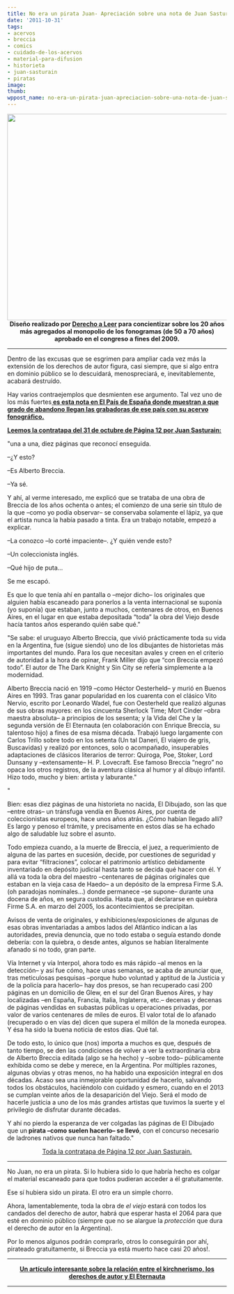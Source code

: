 ```yaml
---
title: No era un pirata Juan- Apreciación sobre una nota de Juan Sasturain.
date: '2011-10-31'
tags:
- acervos
- breccia
- comics
- cuidado-de-los-acervos
- material-para-difusion
- historieta
- juan-sasturain
- piratas
image: 
thumb: 
wppost_name: no-era-un-pirata-juan-apreciacion-sobre-una-nota-de-juan-sasturain
---
```


<p style="text-align: center;"><a href="https://partidopirata.com.ar/wp-content/uploads/2009/11/s3030.png"><img class="aligncenter size-full wp-image-50" title="20 años robados al pueblo" src="https://partidopirata.com.ar/wp-content/uploads/2009/11/s3030.png" alt="" width="562" height="474" /></a><strong>Diseño realizado por <a href="http://www.derechoaleer.org/" target="_blank">Derecho a Leer</a> para concientizar sobre los 20 años más agregados al monopolio de los fonogramas (de 50 a 70 años) aprobado en el congreso a fines del 2009.</strong></p>


<hr />

Dentro de las excusas que se esgrimen para ampliar cada vez más la extensión de los derechos de autor figura, casi siempre, que si algo entra en dominio público se lo descuidará, menospreciará, e, inevitablemente, acabará destruído.

Hay varios contraejemplos que desmienten ese argumento. Tal vez uno de los más fuertes<strong><a href="http://www.elpais.com/articulo/cultura/catastrofe/nacional/elpepicul/20100524elpepicul_5/Tes" target="_blank"> es esta nota en El País de España donde muestran a que grado de abandono llegan las grabadoras de ese país con su acervo fonográfico.</a></strong>

<strong><a href="http://www.pagina12.com.ar/diario/contratapa/13-180138-2011-10-31.html" target="_blank">Leemos la contratapa del 31 de octubre de Página 12 por Juan Sasturain:</a></strong>

"una a una, diez páginas que reconocí enseguida.

–¿Y esto?

–Es Alberto Breccia.

–Ya sé.

Y ahí, al verme interesado, me explicó que se trataba de una obra de Breccia de los años ochenta o antes; el comienzo de una serie sin título de la que –como yo podía observar– se conservaba solamente el lápiz, ya que el artista nunca la había pasado a tinta. Era un trabajo notable, empezó a explicar.

–La conozco –lo corté impaciente–. ¿Y quién vende esto?

–Un coleccionista inglés.

–Qué hijo de puta...

Se me escapó.

Es que lo que tenía ahí en pantalla o –mejor dicho– los originales que alguien había escaneado para ponerlos a la venta internacional se suponía (yo suponía) que estaban, junto a muchos, centenares de otros, en Buenos Aires, en el lugar en que estaba depositada “toda” la obra del Viejo desde hacía tantos años esperando quién sabe qué."

"Se sabe: el uruguayo Alberto Breccia, que vivió prácticamente toda su vida en la Argentina, fue (sigue siendo) uno de los dibujantes de historietas más importantes del mundo. Para los que necesitan avales y creen en el criterio de autoridad a la hora de opinar, Frank Miller dijo que “con Breccia empezó todo”. El autor de The Dark Knight y Sin City se refería simplemente a la modernidad.

Alberto Breccia nació en 1919 –como Héctor Oesterheld– y murió en Buenos Aires en 1993. Tras ganar popularidad en los cuarenta con el clásico Vito Nervio, escrito por Leonardo Wadel, fue con Oesterheld que realizó algunas de sus obras mayores: en los cincuenta Sherlock Time; Mort Cinder –obra maestra absoluta– a principios de los sesenta; y la Vida del Che y la segunda versión de El Eternauta (en colaboración con Enrique Breccia, su talentoso hijo) a fines de esa misma década. Trabajó luego largamente con Carlos Trillo sobre todo en los setenta (Un tal Daneri, El viajero de gris, Buscavidas) y realizó por entonces, solo o acompañado, insuperables adaptaciones de clásicos literarios de terror: Quiroga, Poe, Stoker, Lord Dunsany y –extensamente– H. P. Lovecraft. Ese famoso Breccia “negro” no opaca los otros registros, de la aventura clásica al humor y al dibujo infantil. Hizo todo, mucho y bien: artista y laburante."

"

Bien: esas diez páginas de una historieta no nacida, El Dibujado, son las que –entre otras– un tránsfuga vendía en Buenos Aires, por cuenta de coleccionistas europeos, hace unos años atrás. ¿Cómo habían llegado allí? Es largo y penoso el trámite, y precisamente en estos días se ha echado algo de saludable luz sobre el asunto.

Todo empieza cuando, a la muerte de Breccia, el juez, a requerimiento de alguna de las partes en sucesión, decide, por cuestiones de seguridad y para evitar “filtraciones”, colocar el patrimonio artístico debidamente inventariado en depósito judicial hasta tanto se decida qué hacer con él. Y allá va toda la obra del maestro –centenares de páginas originales que estaban en la vieja casa de Haedo– a un depósito de la empresa Firme S.A. (oh paradojas nominales...) donde permanece –se supone– durante una docena de años, en segura custodia. Hasta que, al declararse en quiebra Firme S.A. en marzo del 2005, los acontecimientos se precipitan.

Avisos de venta de originales, y exhibiciones/exposiciones de algunas de esas obras inventariadas a ambos lados del Atlántico indican a las autoridades, previa denuncia, que no todo estaba o seguía estando donde debería: con la quiebra, o desde antes, algunos se habían literalmente afanado si no todo, gran parte.

Vía Internet y vía Interpol, ahora todo es más rápido –al menos en la detección– y así fue cómo, hace unas semanas, se acaba de anunciar que, tras meticulosas pesquisas –porque hubo voluntad y aptitud de la Justicia y de la policía para hacerlo– hay dos presos, se han recuperado casi 200 páginas en un domicilio de Glew, en el sur del Gran Buenos Aires, y hay localizadas –en España, Francia, Italia, Inglaterra, etc.– decenas y decenas de páginas vendidas en subastas públicas u operaciones privadas, por valor de varios centenares de miles de euros. El valor total de lo afanado (recuperado o en vías de) dicen que supera el millón de la moneda europea. Y ésa ha sido la buena noticia de estos días. Qué tal.

De todo esto, lo único que (nos) importa a muchos es que, después de tanto tiempo, se den las condiciones de volver a ver la extraordinaria obra de Alberto Breccia editada (algo se ha hecho) y –sobre todo– públicamente exhibida como se debe y merece, en la Argentina. Por múltiples razones, algunas obvias y otras menos, no ha habido una exposición integral en dos décadas. Acaso sea una inmejorable oportunidad de hacerlo, salvando todos los obstáculos, haciéndolo con cuidado y esmero, cuando en el 2013 se cumplan veinte años de la desaparición del Viejo. Será el modo de hacerle justicia a uno de los más grandes artistas que tuvimos la suerte y el privilegio de disfrutar durante décadas.

Y ahí no pierdo la esperanza de ver colgadas las páginas de El Dibujado que un<strong> pirata –como suelen hacerlo– se llevó</strong>, con el concurso necesario de ladrones nativos que nunca han faltado."
<p style="text-align: center;"><a href="http://www.pagina12.com.ar/diario/contratapa/13-180138-2011-10-31.html" target="_blank"> Toda la contratapa de Página 12 por Juan Sasturain.</a></p>


<hr />

No Juan, no era un pirata. Si lo hubiera sido lo que habría hecho es colgar el material escaneado para que todos pudieran acceder a él gratuitamente.

Ese sí hubiera sido un pirata. El otro era un simple chorro.

Ahora, lamentablemente, toda la obra de <em>el viejo </em>estará con todos los candados del derecho de autor, habrá que esperar hasta el 2064 para que esté en dominio público (siempre que no se alargue la <em>protección </em>que dura el derecho de autor en la Argentina).

Por lo menos algunos podrán comprarlo, otros lo conseguirán por ahí, pirateado gratuitamente, si Breccia ya está muerto hace casi 20 años!.

<hr />
<p style="text-align: center;"><strong><a href="http://www.derechoaleer.org/2011/10/el-nestornauta.html" target="_blank">Un artículo interesante sobre la relación entre el kirchnerismo, los derechos de autor y El Eternauta</a></strong></p>


<hr />
